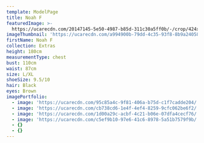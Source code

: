 ```yaml
---
template: ModelPage
title: Noah F
featuredImage: >-
  https://ucarecdn.com/20147145-5e50-4987-b85d-311c30a5ff0b/-/crop/424x262/0,0/-/preview/
imageThumbnail: 'https://ucarecdn.com/a994900b-79dd-4c35-93f8-8b9a24058bea/'
firstName: Noah F
collection: Extras
height: 180cm
measurementType: chest
bust: 110cm
waist: 87cm
size: L/XL
shoeSize: 9.5/10
hair: Black
eyes: Brown
imagePortfolio:
  - image: 'https://ucarecdn.com/95c85a4c-9f81-406a-b75d-c1f7cadde204/'
  - image: 'https://ucarecdn.com/cb738cd6-1e4f-4ef4-8259-9cfc062be6f2/'
  - image: 'https://ucarecdn.com/1d00a29c-acbf-4c21-b06e-07dfa4cecf76/'
  - image: 'https://ucarecdn.com/c5ef9b10-97e6-41c6-8978-5a51b7579f9b/'
  - {}
  - {}
---
```



